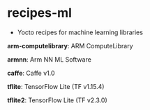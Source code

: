 # recipes-ml

- Yocto recipes for machine learning libraries

__arm-computelibrary__: ARM ComputeLibrary

__armnn__: Arm NN ML Software

__caffe__: Caffe v1.0

__tflite__: TensorFlow Lite (TF v1.15.4)

__tflite2__: TensorFlow Lite (TF v2.3.0)
